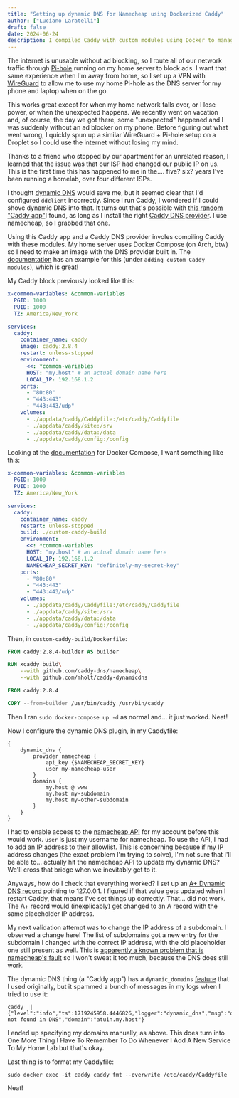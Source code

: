 ```yaml
---
title: "Setting up dynamic DNS for Namecheap using Dockerized Caddy"
author: ["Luciano Laratelli"]
draft: false
date: 2024-06-24
description: I compiled Caddy with custom modules using Docker to manage Dynamic DNS for namecheap
---
```


The internet is unusable without ad blocking, so I route all of our network
traffic through [Pi-hole](https://pi-hole.net/) running on my home server to
block ads. I want that same experience when I'm away from home, so I set up a
VPN with [WireGuard](https://www.wireguard.com/) to allow me to use my home
Pi-hole as the DNS server for my phone and laptop when on the go.

This works great except for when my home network falls over, or I lose power, or
when the unexpected happens. We recently went on vacation and, of course, the
day we got there, some "unexpected" happened and I was suddenly without an ad
blocker on my phone. Before figuring out what went wrong, I quickly spun up a
similar WireGuard + Pi-hole setup on a Droplet so I could use the internet
without losing my mind.

Thanks to a friend who stopped by our apartment for an unrelated reason, I
learned that the issue was that our ISP had changed our public IP on us. This is
the first time this has happened to me in the.... five? six? years I've been running
a homelab, over four different ISPs.

I thought [dynamic DNS](https://wiki.archlinux.org/title/Dynamic_DNS) would save
me, but it seemed clear that I'd configured `ddclient` incorrectly. Since I run
Caddy, I wondered if I could shove dynamic DNS into that. It turns out that's
possible with [this random "Caddy
app"](https://github.com/mholt/caddy-dynamicdns)I found, as long as I install
the right [Caddy DNS provider](https://github.com/caddy-dns). I use namecheap,
so I grabbed that one.

Using this Caddy app and a Caddy DNS provider involes compiling Caddy with these
modules. My home server uses Docker Compose (on Arch, btw) so I need to make an
image with the DNS provider built in. The
[documentation](https://hub.docker.com/_/caddy) has an example for this (under
`adding custom Caddy modules`), which is great!

My Caddy block previously looked like this:
```yaml
x-common-variables: &common-variables
  PGID: 1000
  PUID: 1000
  TZ: America/New_York

services:
  caddy:
    container_name: caddy
    image: caddy:2.8.4
    restart: unless-stopped
    environment:
      <<: *common-variables
      HOST: "my.host" # an actual domain name here
      LOCAL_IP: 192.168.1.2
    ports:
      - "80:80"
      - "443:443"
      - "443:443/udp"
    volumes:
      - ./appdata/caddy/Caddyfile:/etc/caddy/Caddyfile
      - ./appdata/caddy/site:/srv
      - ./appdata/caddy/data:/data
      - ./appdata/caddy/config:/config
```

Looking at the
[documentation](https://docs.docker.com/compose/compose-file/build/#illustrative-example) for Docker Compose, I want something like this:
```yaml
x-common-variables: &common-variables
  PGID: 1000
  PUID: 1000
  TZ: America/New_York

services:
  caddy:
    container_name: caddy
    restart: unless-stopped
    build: ./custom-caddy-build
    environment:
      <<: *common-variables
      HOST: "my.host" # an actual domain name here
      LOCAL_IP: 192.168.1.2
      NAMECHEAP_SECRET_KEY: "definitely-my-secret-key"
    ports:
      - "80:80"
      - "443:443"
      - "443:443/udp"
    volumes:
      - ./appdata/caddy/Caddyfile:/etc/caddy/Caddyfile
      - ./appdata/caddy/site:/srv
      - ./appdata/caddy/data:/data
      - ./appdata/caddy/config:/config
```

Then, in `custom-caddy-build/Dockerfile`:
```Dockerfile
FROM caddy:2.8.4-builder AS builder

RUN xcaddy build\
    --with github.com/caddy-dns/namecheap\
    --with github.com/mholt/caddy-dynamicdns

FROM caddy:2.8.4

COPY --from=builder /usr/bin/caddy /usr/bin/caddy
```

Then I ran `sudo docker-compose up -d` as normal and... it just worked. Neat!

Now I configure the dynamic DNS plugin, in my Caddyfile:
```
{
	dynamic_dns {
		provider namecheap {
			api_key {$NAMECHEAP_SECRET_KEY}
			user my-namecheap-user
		}
		domains {
			my.host @ www
			my.host my-subdomain
			my.host my-other-subdomain
		}
	}
}
```

I had to enable access to the [namecheap
API](https://www.namecheap.com/support/api/intro/) for my account before this
would work. `user` is just my username for namecheap. To use the API, I had to
add an IP address to their allowlist. This is concerning because if my IP
address changes (the exact problem I'm trying to solve), I'm not sure that I'll
be able to... actually hit the namecheap API to update my dynamic DNS? We'll
cross that bridge when we inevitably get to it.

Anyways, how do I check that everything worked? I set up an [A+ Dynamic DNS
record](https://www.namecheap.com/support/knowledgebase/article.aspx/43/11/how-do-i-set-up-a-host-for-dynamic-dns/)
pointing to 127.0.0.1. I figured if that value gets updated when I restart
Caddy, that means I've set things up correctly. That... did not work. The A+
record would (inexplicably) get changed to an A record with the same placeholder
IP address.

My next validation attempt was to change the IP address of a subdomain. I
observed a change here! The list of subdomains got a new entry for the subdomain
I changed with the correct IP address, with the old placeholder one still
present as well. This is [apparently a known problem that is namecheap's
fault](https://github.com/mholt/caddy-dynamicdns/issues/49) so I won't sweat it
too much, because the DNS does still work.

The dynamic DNS thing (a "Caddy app") has a `dynamic_domains`
[feature](https://github.com/mholt/caddy-dynamicdns?tab=readme-ov-file#sample-configurations)
that I used originally, but it spammed a bunch of messages in my logs when I
tried to use it:
```
caddy  | {"level":"info","ts":1719245958.4446826,"logger":"dynamic_dns","msg":"domain not found in DNS","domain":"atuin.my.host"}
```

I ended up specifying my domains manually, as above. This does turn into One
More Thing I Have To Remember To Do Whenever I Add A New Service To My Home Lab but that's okay. 

Last thing is to format my Caddyfile: 
```
sudo docker exec -it caddy caddy fmt --overwrite /etc/caddy/Caddyfile
```

Neat!
